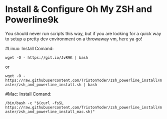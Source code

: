 # Install & Configure Oh My ZSH and Powerline9k

You should never run scripts this way, but if you are looking for a quick way to setup a pretty dev environment on a throwaway vm, here ya go!

#Linux:
Install Comand:

`wget -O - https://git.io/JvR9K | bash`

or

`wget -O - https://raw.githubusercontent.com/TristonYoder/zsh_powerline_install/master/zsh_and_powerline_install.sh | bash`

#Mac:
Install Comand:

`/bin/bash -c "$(curl -fsSL https://raw.githubusercontent.com/TristonYoder/zsh_powerline_install/master/zsh_and_powerline_install_mac.sh)"`
